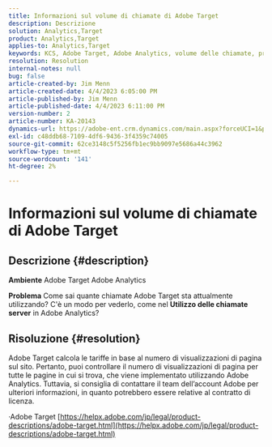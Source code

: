 ```yaml
---
title: Informazioni sul volume di chiamate di Adobe Target
description: Descrizione
solution: Analytics,Target
product: Analytics,Target
applies-to: Analytics,Target
keywords: KCS, Adobe Target, Adobe Analytics, volume delle chiamate, procedura
resolution: Resolution
internal-notes: null
bug: false
article-created-by: Jim Menn
article-created-date: 4/4/2023 6:05:00 PM
article-published-by: Jim Menn
article-published-date: 4/4/2023 6:11:00 PM
version-number: 2
article-number: KA-20143
dynamics-url: https://adobe-ent.crm.dynamics.com/main.aspx?forceUCI=1&pagetype=entityrecord&etn=knowledgearticle&id=6b960434-13d3-ed11-a7c7-6045bd006268
exl-id: c48ddb68-7109-4df6-9436-3f4359c74005
source-git-commit: 62ce3148c5f5256fb1ec9bb9097e5686a44c3962
workflow-type: tm+mt
source-wordcount: '141'
ht-degree: 2%

---
```


# Informazioni sul volume di chiamate di Adobe Target

## Descrizione {#description}


<b>Ambiente</b>
Adobe Target Adobe Analytics

<b>Problema</b>
Come sai quante chiamate Adobe Target sta attualmente utilizzando?
C&#39;è un modo per vederlo, come nel <b>Utilizzo delle chiamate server</b> in Adobe Analytics?


## Risoluzione {#resolution}


Adobe Target calcola le tariffe in base al numero di visualizzazioni di pagina sul sito.
Pertanto, puoi controllare il numero di visualizzazioni di pagina per tutte le pagine in cui si trova, che viene implementato utilizzando Adobe Analytics.
Tuttavia, si consiglia di contattare il team dell’account Adobe per ulteriori informazioni, in quanto potrebbero essere relative al contratto di licenza.

·Adobe Target
[https://helpx.adobe.com/jp/legal/product-descriptions/adobe-target.html](https://helpx.adobe.com/jp/legal/product-descriptions/adobe-target.html)
